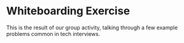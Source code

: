 # Whiteboarding Exercise

This is the result of our group activity, talking through a few example problems common in tech interviews.